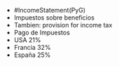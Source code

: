 - #IncomeStatement(PyG)
- Impuestos sobre beneficios
- Tambien: provision for income tax
- Pago de Impuestos
- USA 21%
- Francia 32%
- España 25%